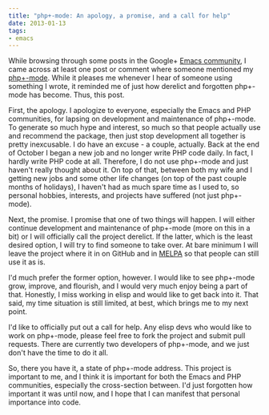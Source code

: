 ```yaml
---
title: "php+-mode: An apology, a promise, and a call for help"
date: 2013-01-13
tags: 
- emacs
---
```

While browsing through some posts in the Google+ [Emacs community](https://plus.google.com/communities/114815898697665598016), I came across at least one post or comment where someone mentioned my [php+-mode](https://github.com/echosa/phpplus-mode). While it pleases me whenever I hear of someone using something I wrote, it reminded me of just how derelict and forgotten php+-mode has become. Thus, this post.
<!--more-->
First, the apology. I apologize to everyone, especially the Emacs and PHP communities, for lapsing on development and maintenance of php+-mode. To generate so much hype and interest, so much so that people actually use and recommend the package, then just stop development all together is pretty inexcusable. I do have an excuse - a couple, actually. Back at the end of October I began a new job and no longer write PHP code daily. In fact, I hardly write PHP code at all. Therefore, I do not use php+-mode and just haven't really thought about it. On top of that, between both my wife and I getting new jobs and some other life changes (on top of the past couple months of holidays), I haven't had as much spare time as I used to, so personal hobbies, interests, and projects have suffered (not just php+-mode).

Next, the promise. I promise that one of two things will happen. I will either continue development and maintenance of php+-mode (more on this in a bit) or I will officially call the project derelict. If the latter, which is the least desired option, I will try to find someone to take over. At bare minimum I will leave the project where it in on GitHub and in [MELPA](http://melpa.milkbox.net/) so that people can still use it as is.

I'd much prefer the former option, however. I would like to see php+-mode grow, improve, and flourish, and I would very much enjoy being a part of that. Honestly, I miss working in elisp and would like to get back into it. That said, my time situation is still limited, at best, which brings me to my next point.

I'd like to officially put out a call for help. Any elisp devs who would like to work on php+-mode, please feel free to fork the project and submit pull requests. There are currently two developers of php+-mode, and we just don't have the time to do it all. 

So, there you have it, a state of php+-mode address. This project is important to me, and I think it is important for both the Emacs and PHP communities, especially the cross-section between. I'd just forgotten how important it was until now, and I hope that I can manifest that personal importance into code.
